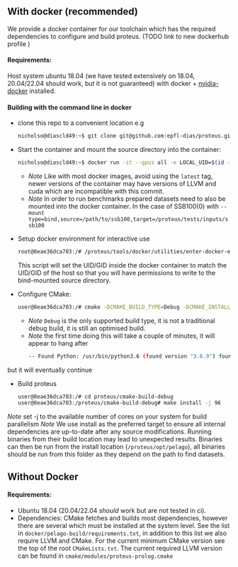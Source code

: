 ## With docker (recommended)
We provide a docker container for our toolchain which has the required dependencies to configure and build proteus. (TODO link to new dockerhub profile )
#### Requirements:
Host system ubuntu 18.04 (we have tested extensively on 18.04, 20.04/22.04 should work, but it is not guaranteed) with docker + [nvidia-docker](https://docs.nvidia.com/datacenter/cloud-native/container-toolkit/install-guide.html#installing-on-ubuntu-and-debian) installed.

#### Building with the command line in docker
- clone this repo to a convenient location e.g
  ```sh
  nicholso@diascld49:~$ git clone git@github.com:epfl-dias/proteus.git
  ```
- Start the container and mount the source directory into the container:
  ```sh
  nicholso@diascld49:~$ docker run -it --gpus all -e LOCAL_UID=$(id -u $USER) -e LOCAL_GID=$(id -g $USER) --mount type=bind,source="$(pwd)"/proteus,target=/proteus --security-opt seccomp="$(pwd)"/proteus/tools/docker/proteus-build/seccomp.json --cap-add=SYS_NICE chapeiro/pelago-build:cuda11.3-llvm14.0.0
  ```
  - *Note* Like with most docker images, avoid using the `latest` tag, newer versions of the container may have  versions of LLVM and cuda which are incompatible with this commit.
  - *Note* In order to run benchmarks prepared datasets need to also be mounted into the docker container. In the case of SSB100(0) with `--mount type=bind,source=/path/to/ssb100,target=/proteus/tests/inputs/ssb100`

- Setup docker environment for interactive use
  ```sh
  root@8eae36dca703:/# /proteus/tools/docker/utilities/enter-docker-env.sh
  ```
  This script will set the UID/GID inside the docker container to match the UID/GID of the host so that you will have permissions to write to the bind-mounted source directory.

- Configure CMake:
  ```sh
  user@8eae36dca703:/# cmake -DCMAKE_BUILD_TYPE=Debug -DCMAKE_INSTALL_PREFIX=opt/ -S /proteus -B /proteus/cmake-build-debug
  ```
  - *Note* `Debug` is the only supported build type, it is not a traditional debug build, it is still an optimised build.
  - *Note* the first time doing this will take a couple of minutes, it will appear to hang after
    ```sh
    -- Found Python: /usr/bin/python3.6 (found version "3.6.9") found components: Interpreter
    ```
but it will eventually continue
- Build proteus
  ```sh
  user@8eae36dca703:/# cd proteus/cmake-build-debug
  user@8eae36dca703:/proteus/cmake-build-debug# make install -j 96
  ```
*Note* set -j to the available number of cores on your system for build parallelism
*Note* We use install as the preferred target to ensure all internal dependencies are up-to-date after any source modifications. Running binaries from their build location may lead to unexpected results. 
Binaries can then be run from the install location (`/proteus/opt/pelago`), all binaries should be run from this folder as they depend on the path to find datasets.

## Without Docker
#### Requirements:
- Ubuntu 18.04 (20.04/22.04 *should* work but are not tested in ci).
- Dependencies: CMake fetches and builds most dependencies, however there are several which must be installed at the system level. 
See the list in `docker/pelago-build/requirements.txt`, in addition to this list we also require LLVM and CMake. For the current minimum CMake version see the top of the root `CMakeLists.txt`. The current required LLVM version can be found in `cmake/modules/proteus-prolog.cmake`
